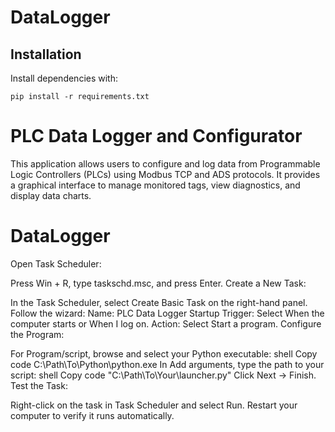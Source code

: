 # DataLogger

## Installation

Install dependencies with:

    pip install -r requirements.txt


# PLC Data Logger and Configurator

This application allows users to configure and log data from Programmable Logic Controllers (PLCs) using Modbus TCP and ADS protocols. It provides a graphical interface to manage monitored tags, view diagnostics, and display data charts.

# DataLogger

Open Task Scheduler:

Press Win + R, type taskschd.msc, and press Enter.
Create a New Task:

In the Task Scheduler, select Create Basic Task on the right-hand panel.
Follow the wizard:
Name: PLC Data Logger Startup
Trigger: Select When the computer starts or When I log on.
Action: Select Start a program.
Configure the Program:

For Program/script, browse and select your Python executable:
shell
Copy code
C:\Path\To\Python\python.exe
In Add arguments, type the path to your script:
shell
Copy code
"C:\Path\To\Your\launcher.py"
Click Next → Finish.
Test the Task:

Right-click on the task in Task Scheduler and select Run.
Restart your computer to verify it runs automatically.
